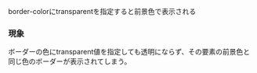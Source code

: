 border-colorにtransparentを指定すると前景色で表示される

### 現象

ボーダーの色にtransparent値を指定しても透明にならず、その要素の前景色と同じ色のボーダーが表示されてしまう。
